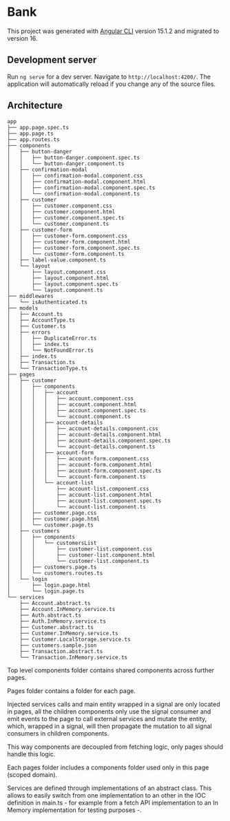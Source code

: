 # Bank

This project was generated with [Angular CLI](https://github.com/angular/angular-cli) version 15.1.2 and migrated to version 16.

## Development server

Run `ng serve` for a dev server. Navigate to `http://localhost:4200/`. The application will automatically reload if you change any of the source files.

## Architecture
```
app
├── app.page.spec.ts
├── app.page.ts
├── app.routes.ts
├── components
│   ├── button-danger
│   │   ├── button-danger.component.spec.ts
│   │   └── button-danger.component.ts
│   ├── confirmation-modal
│   │   ├── confirmation-modal.component.css
│   │   ├── confirmation-modal.component.html
│   │   ├── confirmation-modal.component.spec.ts
│   │   └── confirmation-modal.component.ts
│   ├── customer
│   │   ├── customer.component.css
│   │   ├── customer.component.html
│   │   ├── customer.component.spec.ts
│   │   └── customer.component.ts
│   ├── customer-form
│   │   ├── customer-form.component.css
│   │   ├── customer-form.component.html
│   │   ├── customer-form.component.spec.ts
│   │   └── customer-form.component.ts
│   ├── label-value.component.ts
│   └── layout
│       ├── layout.component.css
│       ├── layout.component.html
│       ├── layout.component.spec.ts
│       └── layout.component.ts
├── middlewares
│   └── isAuthenticated.ts
├── models
│   ├── Account.ts
│   ├── AccountType.ts
│   ├── Customer.ts
│   ├── errors
│   │   ├── DuplicateError.ts
│   │   ├── index.ts
│   │   └── NotFoundError.ts
│   ├── index.ts
│   ├── Transaction.ts
│   └── TransactionType.ts
├── pages
│   ├── customer
│   │   ├── components
│   │   │   ├── account
│   │   │   │   ├── account.component.css
│   │   │   │   ├── account.component.html
│   │   │   │   ├── account.component.spec.ts
│   │   │   │   └── account.component.ts
│   │   │   ├── account-details
│   │   │   │   ├── account-details.component.css
│   │   │   │   ├── account-details.component.html
│   │   │   │   ├── account-details.component.spec.ts
│   │   │   │   └── account-details.component.ts
│   │   │   ├── account-form
│   │   │   │   ├── account-form.component.css
│   │   │   │   ├── account-form.component.html
│   │   │   │   ├── account-form.component.spec.ts
│   │   │   │   └── account-form.component.ts
│   │   │   └── account-list
│   │   │       ├── account-list.component.css
│   │   │       ├── account-list.component.html
│   │   │       ├── account-list.component.spec.ts
│   │   │       └── account-list.component.ts
│   │   ├── customer.page.css
│   │   ├── customer.page.html
│   │   └── customer.page.ts
│   ├── customers
│   │   ├── components
│   │   │   └── customersList
│   │   │       ├── customer-list.component.css
│   │   │       ├── customer-list.component.html
│   │   │       └── customer-list.component.ts
│   │   ├── customers.page.ts
│   │   └── customers.routes.ts
│   └── login
│       ├── login.page.html
│       └── login.page.ts
└── services
    ├── Account.abstract.ts
    ├── Account.InMemory.service.ts
    ├── Auth.abstract.ts
    ├── Auth.InMemory.service.ts
    ├── Customer.abstract.ts
    ├── Customer.InMemory.service.ts
    ├── Customer.LocalStorage.service.ts
    ├── customers.sample.json
    ├── Transaction.abstract.ts
    └── Transaction.InMemory.service.ts
```

Top level components folder contains shared components across further pages.

Pages folder contains a folder for each page.

Injected services calls and main entity wrapped in a signal are only located in pages, all the children components only use the signal consumer and emit events to the page to call external services and mutate the entity, which, wrapped in a signal, will then propagate the mutation to all signal consumers in children components.

This way components are decoupled from fetching logic, only pages should handle this logic.

Each pages folder includes a components folder used only in this page (scoped domain).

Services are defined through implementations of an abstract class. This allows to easily switch from one implementation to an other in the IOC definition in main.ts - for example from a fetch API implementation to an In Memory implementation for testing purposes -.

